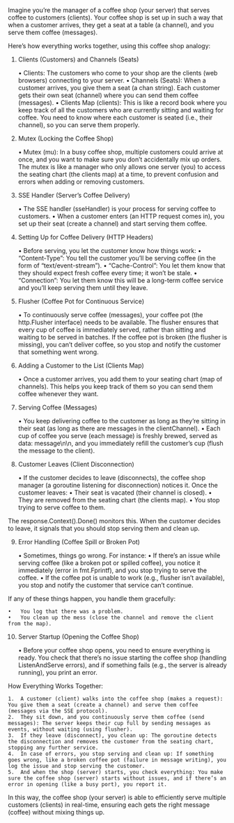 Imagine you’re the manager of a coffee shop (your server) that serves coffee to customers (clients). Your coffee shop is set up in such a way that when a customer arrives, they get a seat at a table (a channel), and you serve them coffee (messages).

Here’s how everything works together, using this coffee shop analogy:

1. Clients (Customers) and Channels (Seats)

	•	Clients: The customers who come to your shop are the clients (web browsers) connecting to your server.
	•	Channels (Seats): When a customer arrives, you give them a seat (a chan string). Each customer gets their own seat (channel) where you can send them coffee (messages).
	•	Clients Map (clients): This is like a record book where you keep track of all the customers who are currently sitting and waiting for coffee. You need to know where each customer is seated (i.e., their channel), so you can serve them properly.

2. Mutex (Locking the Coffee Shop)

	•	Mutex (mu): In a busy coffee shop, multiple customers could arrive at once, and you want to make sure you don’t accidentally mix up orders. The mutex is like a manager who only allows one server (you) to access the seating chart (the clients map) at a time, to prevent confusion and errors when adding or removing customers.

3. SSE Handler (Server’s Coffee Delivery)

	•	The SSE handler (sseHandler) is your process for serving coffee to customers.
	•	When a customer enters (an HTTP request comes in), you set up their seat (create a channel) and start serving them coffee.

4. Setting Up for Coffee Delivery (HTTP Headers)

	•	Before serving, you let the customer know how things work:
	•	“Content-Type”: You tell the customer you’ll be serving coffee (in the form of “text/event-stream”).
	•	“Cache-Control”: You let them know that they should expect fresh coffee every time; it won’t be stale.
	•	“Connection”: You let them know this will be a long-term coffee service and you’ll keep serving them until they leave.

5. Flusher (Coffee Pot for Continuous Service)

	•	To continuously serve coffee (messages), your coffee pot (the http.Flusher interface) needs to be available. The flusher ensures that every cup of coffee is immediately served, rather than sitting and waiting to be served in batches. If the coffee pot is broken (the flusher is missing), you can’t deliver coffee, so you stop and notify the customer that something went wrong.

6. Adding a Customer to the List (Clients Map)

	•	Once a customer arrives, you add them to your seating chart (map of channels). This helps you keep track of them so you can send them coffee whenever they want.

7. Serving Coffee (Messages)

	•	You keep delivering coffee to the customer as long as they’re sitting in their seat (as long as there are messages in the clientChannel).
	•	Each cup of coffee you serve (each message) is freshly brewed, served as data: message\n\n, and you immediately refill the customer’s cup (flush the message to the client).

8. Customer Leaves (Client Disconnection)

	•	If the customer decides to leave (disconnects), the coffee shop manager (a goroutine listening for disconnection) notices it. Once the customer leaves:
	•	Their seat is vacated (their channel is closed).
	•	They are removed from the seating chart (the clients map).
	•	You stop trying to serve coffee to them.

The response.Context().Done() monitors this. When the customer decides to leave, it signals that you should stop serving them and clean up.

9. Error Handling (Coffee Spill or Broken Pot)

	•	Sometimes, things go wrong. For instance:
	•	If there’s an issue while serving coffee (like a broken pot or spilled coffee), you notice it immediately (error in fmt.Fprintf), and you stop trying to serve the coffee.
	•	If the coffee pot is unable to work (e.g., flusher isn’t available), you stop and notify the customer that service can’t continue.

If any of these things happen, you handle them gracefully:

	•	You log that there was a problem.
	•	You clean up the mess (close the channel and remove the client from the map).

10. Server Startup (Opening the Coffee Shop)

	•	Before your coffee shop opens, you need to ensure everything is ready. You check that there’s no issue starting the coffee shop (handling ListenAndServe errors), and if something fails (e.g., the server is already running), you print an error.

How Everything Works Together:

	1.	A customer (client) walks into the coffee shop (makes a request): You give them a seat (create a channel) and serve them coffee (messages via the SSE protocol).
	2.	They sit down, and you continuously serve them coffee (send messages): The server keeps their cup full by sending messages as events, without waiting (using flusher).
	3.	If they leave (disconnect), you clean up: The goroutine detects the disconnection and removes the customer from the seating chart, stopping any further service.
	4.	In case of errors, you stop serving and clean up: If something goes wrong, like a broken coffee pot (failure in message writing), you log the issue and stop serving the customer.
	5.	And when the shop (server) starts, you check everything: You make sure the coffee shop (server) starts without issues, and if there’s an error in opening (like a busy port), you report it.

In this way, the coffee shop (your server) is able to efficiently serve multiple customers (clients) in real-time, ensuring each gets the right message (coffee) without mixing things up.
